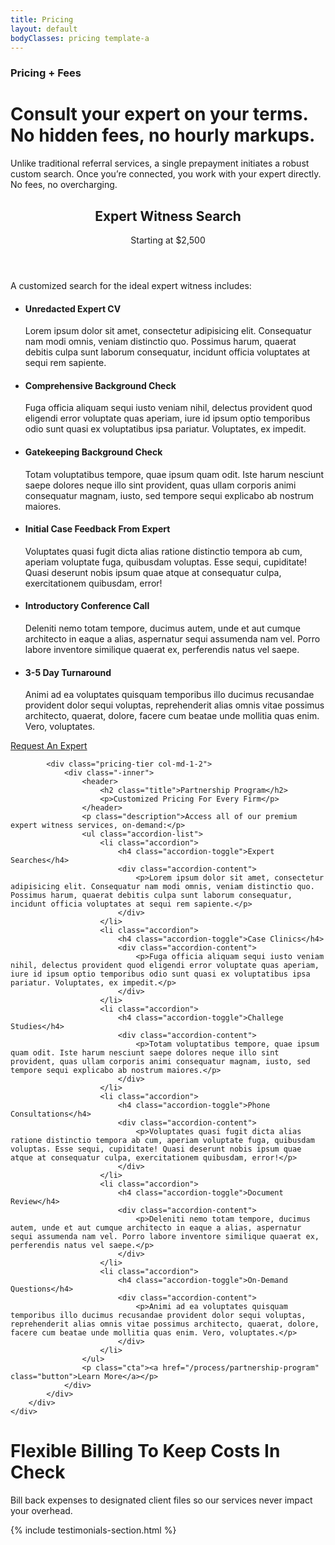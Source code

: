```yaml
---
title: Pricing
layout: default
bodyClasses: pricing template-a
---
```


<div class="page-header centered">
    <div class="site-wrapper">
        <div class="header-text">
            <h3 class="subtitle">Pricing + Fees</h3>
            <h1 class="title">Consult your expert on your terms.<br> No hidden fees, no hourly markups.</h1>
            <p>Unlike traditional referral services, a single prepayment initiates a robust custom search. Once you’re connected, you work with your expert directly. No fees, no overcharging.</p>
        </div>
    </div>
</div>

<div class="section">
    <div class="site-wrapper">
        <div class="pricing-tiers">        
            <div class="pricing-tier col-md-1-2">
                <div class="-inner">                
                    <header>            
                        <h2 class="title">Expert Witness Search</h2>
                        <p>Starting at $2,500</p>
                    </header>
                    <p class="description">A customized search for the ideal expert witness includes:</p>
                    <ul class="accordion-list">
                        <li class="accordion">
                            <h4 class="accordion-toggle">Unredacted Expert CV</h4>
                            <div class="accordion-content">
                                <p>Lorem ipsum dolor sit amet, consectetur adipisicing elit. Consequatur nam modi omnis, veniam distinctio quo. Possimus harum, quaerat debitis culpa sunt laborum consequatur, incidunt officia voluptates at sequi rem sapiente.</p>
                            </div>
                        </li>
                        <li class="accordion">
                            <h4 class="accordion-toggle">Comprehensive Background Check</h4>
                            <div class="accordion-content">
                                <p>Fuga officia aliquam sequi iusto veniam nihil, delectus provident quod eligendi error voluptate quas aperiam, iure id ipsum optio temporibus odio sunt quasi ex voluptatibus ipsa pariatur. Voluptates, ex impedit.</p>
                            </div>
                        </li>
                        <li class="accordion">
                            <h4 class="accordion-toggle">Gatekeeping Background Check</h4>
                            <div class="accordion-content">
                                <p>Totam voluptatibus tempore, quae ipsum quam odit. Iste harum nesciunt saepe dolores neque illo sint provident, quas ullam corporis animi consequatur magnam, iusto, sed tempore sequi explicabo ab nostrum maiores.</p>
                            </div>
                        </li>
                        <li class="accordion">
                            <h4 class="accordion-toggle">Initial Case Feedback From Expert</h4>
                            <div class="accordion-content">
                                <p>Voluptates quasi fugit dicta alias ratione distinctio tempora ab cum, aperiam voluptate fuga, quibusdam voluptas. Esse sequi, cupiditate! Quasi deserunt nobis ipsum quae atque at consequatur culpa, exercitationem quibusdam, error!</p>
                            </div>
                        </li>
                        <li class="accordion">
                            <h4 class="accordion-toggle">Introductory Conference Call</h4>
                            <div class="accordion-content">
                                <p>Deleniti nemo totam tempore, ducimus autem, unde et aut cumque architecto in eaque a alias, aspernatur sequi assumenda nam vel. Porro labore inventore similique quaerat ex, perferendis natus vel saepe.</p>
                            </div>
                        </li>
                        <li class="accordion">
                            <h4 class="accordion-toggle">3-5 Day Turnaround</h4>
                            <div class="accordion-content">
                                <p>Animi ad ea voluptates quisquam temporibus illo ducimus recusandae provident dolor sequi voluptas, reprehenderit alias omnis vitae possimus architecto, quaerat, dolore, facere cum beatae unde mollitia quas enim. Vero, voluptates.</p>
                            </div>
                        </li>
                    </ul>
                    <p class="cta"><a href="/process/request-an-expert" class="button">Request An Expert</a></p>
                </div>
            </div>

            <div class="pricing-tier col-md-1-2">
                <div class="-inner">                
                    <header>            
                        <h2 class="title">Partnership Program</h2>
                        <p>Customized Pricing For Every Firm</p>
                    </header>
                    <p class="description">Access all of our premium expert witness services, on-demand:</p>
                    <ul class="accordion-list">
                        <li class="accordion">
                            <h4 class="accordion-toggle">Expert Searches</h4>
                            <div class="accordion-content">
                                <p>Lorem ipsum dolor sit amet, consectetur adipisicing elit. Consequatur nam modi omnis, veniam distinctio quo. Possimus harum, quaerat debitis culpa sunt laborum consequatur, incidunt officia voluptates at sequi rem sapiente.</p>
                            </div>
                        </li>
                        <li class="accordion">
                            <h4 class="accordion-toggle">Case Clinics</h4>
                            <div class="accordion-content">
                                <p>Fuga officia aliquam sequi iusto veniam nihil, delectus provident quod eligendi error voluptate quas aperiam, iure id ipsum optio temporibus odio sunt quasi ex voluptatibus ipsa pariatur. Voluptates, ex impedit.</p>
                            </div>
                        </li>
                        <li class="accordion">
                            <h4 class="accordion-toggle">Challege Studies</h4>
                            <div class="accordion-content">
                                <p>Totam voluptatibus tempore, quae ipsum quam odit. Iste harum nesciunt saepe dolores neque illo sint provident, quas ullam corporis animi consequatur magnam, iusto, sed tempore sequi explicabo ab nostrum maiores.</p>
                            </div>
                        </li>
                        <li class="accordion">
                            <h4 class="accordion-toggle">Phone Consultations</h4>
                            <div class="accordion-content">
                                <p>Voluptates quasi fugit dicta alias ratione distinctio tempora ab cum, aperiam voluptate fuga, quibusdam voluptas. Esse sequi, cupiditate! Quasi deserunt nobis ipsum quae atque at consequatur culpa, exercitationem quibusdam, error!</p>
                            </div>
                        </li>
                        <li class="accordion">
                            <h4 class="accordion-toggle">Document Review</h4>
                            <div class="accordion-content">
                                <p>Deleniti nemo totam tempore, ducimus autem, unde et aut cumque architecto in eaque a alias, aspernatur sequi assumenda nam vel. Porro labore inventore similique quaerat ex, perferendis natus vel saepe.</p>
                            </div>
                        </li>
                        <li class="accordion">
                            <h4 class="accordion-toggle">On-Demand Questions</h4>
                            <div class="accordion-content">
                                <p>Animi ad ea voluptates quisquam temporibus illo ducimus recusandae provident dolor sequi voluptas, reprehenderit alias omnis vitae possimus architecto, quaerat, dolore, facere cum beatae unde mollitia quas enim. Vero, voluptates.</p>
                            </div>
                        </li>
                    </ul>
                    <p class="cta"><a href="/process/partnership-program" class="button">Learn More</a></p>
                </div>
            </div>
        </div>
    </div>
</div>

<div class="section centered-text-section">
    <div class="site-wrapper">
        <div class="section-content">
            <h1 class="section-title animate-in">Flexible Billing To Keep Costs In Check</h1>
            <p class="animate-in">Bill back expenses to designated client files so our services never impact your overhead.</p>
        </div>
    </div>
</div>

{% include testimonials-section.html %}